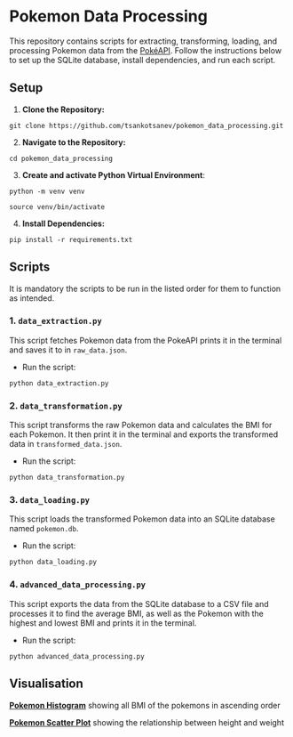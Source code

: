 # Pokemon Data Processing

This repository contains scripts for extracting, transforming, loading, and processing Pokemon data from the [PokéAPI](https://pokeapi.co/). Follow the instructions below to set up the SQLite database, install dependencies, and run each script.

## Setup

1. **Clone the Repository:**

```
git clone https://github.com/tsankotsanev/pokemon_data_processing.git
```

2. **Navigate to the Repository:**

```
cd pokemon_data_processing
```

3. **Create and activate Python Virtual Environment**:

```
python -m venv venv
```

```
source venv/bin/activate
```

4. **Install Dependencies:**

```
pip install -r requirements.txt
```

## Scripts

It is mandatory the scripts to be run in the listed order for them to function as intended.

### 1. `data_extraction.py`

This script fetches Pokemon data from the PokeAPI prints it in the terminal and saves it to in `raw_data.json`.

-   Run the script:

```
python data_extraction.py
```

### 2. `data_transformation.py`

This script transforms the raw Pokemon data and calculates the BMI for each Pokemon. It then print it in the terminal and exports the transformed data in `transformed_data.json`.

-   Run the script:

```
python data_transformation.py
```

### 3. `data_loading.py`

This script loads the transformed Pokemon data into an SQLite database named `pokemon.db`.

-   Run the script:

```
python data_loading.py
```

### 4. `advanced_data_processing.py`

This script exports the data from the SQLite database to a CSV file and processes it to find the average BMI, as well as the Pokemon with the highest and lowest BMI and prints it in the terminal.

-   Run the script:

```
python advanced_data_processing.py
```

## Visualisation

**[Pokemon Histogram](https://lookerstudio.google.com/reporting/5a8e517d-ead4-4f1b-a84a-e14ed0c06b09/page/XImtD)** showing all BMI of the pokemons in ascending order

**[Pokemon Scatter Plot](https://lookerstudio.google.com/reporting/1ba9e2cf-2fc8-415a-b0fc-16bc579eddd2)** showing the relationship between height and weight
